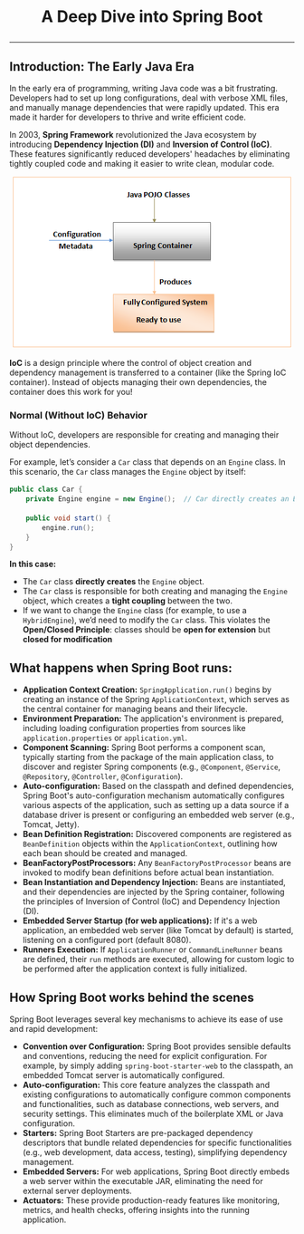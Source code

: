 # <p align="center"> A Deep Dive into Spring Boot </p>
---

## Introduction: The Early Java Era
In the early era of programming, writing Java code was a bit frustrating. Developers had to set up long configurations, deal with verbose XML files, and manually manage dependencies that were rapidly updated. This era made it harder for developers to thrive and write efficient code.

In 2003, **Spring Framework** revolutionized the Java ecosystem by introducing **Dependency Injection (DI)** and **Inversion of Control (IoC)**. These features significantly reduced developers' headaches by eliminating tightly coupled code and making it easier to write clean, modular code.

<p align="center"><img src="./images/ioc_container.png"/>
  
**IoC** is a design principle where the control of object creation and dependency management is transferred to a container (like the Spring IoC container). Instead of objects managing their own dependencies, the container does this work for you!

### Normal (Without IoC) Behavior
Without IoC, developers are responsible for creating and managing their object dependencies.

For example, let’s consider a `Car` class that depends on an `Engine` class. In this scenario, the `Car` class manages the `Engine` object by itself:
```java
public class Car {
    private Engine engine = new Engine();  // Car directly creates an Engine

    public void start() {
        engine.run();
    }
}
```
**In this case:**
* The `Car` class **directly creates** the `Engine` object.
* The `Car` class is responsible for both creating and managing the `Engine` object, which creates a **tight coupling** between the two.
* If we want to change the `Engine` class (for example, to use a `HybridEngine`), we’d need to modify the `Car` class. This violates the **Open/Closed Principle**: classes should be **open for extension** but **closed for modification**


## What happens when Spring Boot runs:
* **Application Context Creation:**
`SpringApplication.run()` begins by creating an instance of the Spring `ApplicationContext`, which serves as the central container for managing beans and their lifecycle.
* **Environment Preparation:**
The application's environment is prepared, including loading configuration properties from sources like `application.properties` or `application.yml`.
* **Component Scanning:**
Spring Boot performs a component scan, typically starting from the package of the main application class, to discover and register Spring components (e.g., `@Component`, `@Service`, `@Repository`, `@Controller`, `@Configuration`).
* **Auto-configuration:**
Based on the classpath and defined dependencies, Spring Boot's auto-configuration mechanism automatically configures various aspects of the application, such as setting up a data source if a database driver is present or configuring an embedded web server (e.g., Tomcat, Jetty).
* **Bean Definition Registration:**
Discovered components are registered as `BeanDefinition` objects within the `ApplicationContext`, outlining how each bean should be created and managed.
* **BeanFactoryPostProcessors:**
Any `BeanFactoryPostProcessor` beans are invoked to modify bean definitions before actual bean instantiation.
* **Bean Instantiation and Dependency Injection:**
Beans are instantiated, and their dependencies are injected by the Spring container, following the principles of Inversion of Control (IoC) and Dependency Injection (DI).
* **Embedded Server Startup (for web applications):**
If it's a web application, an embedded web server (like Tomcat by default) is started, listening on a configured port (default 8080).
* **Runners Execution:**
If `ApplicationRunner` or `CommandLineRunner` beans are defined, their `run` methods are executed, allowing for custom logic to be performed after the application context is fully initialized.

## How Spring Boot works behind the scenes
Spring Boot leverages several key mechanisms to achieve its ease of use and rapid development:
* **Convention over Configuration:**
Spring Boot provides sensible defaults and conventions, reducing the need for explicit configuration. For example, by simply adding `spring-boot-starter-web` to the classpath, an embedded Tomcat server is automatically configured.
* **Auto-configuration:**
This core feature analyzes the classpath and existing configurations to automatically configure common components and functionalities, such as database connections, web servers, and security settings. This eliminates much of the boilerplate XML or Java configuration.
* **Starters:**
Spring Boot Starters are pre-packaged dependency descriptors that bundle related dependencies for specific functionalities (e.g., web development, data access, testing), simplifying dependency management.
* **Embedded Servers:**
For web applications, Spring Boot directly embeds a web server within the executable JAR, eliminating the need for external server deployments.
* **Actuators:**
These provide production-ready features like monitoring, metrics, and health checks, offering insights into the running application.
